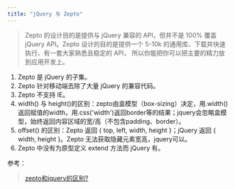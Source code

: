 ```yaml
---
title: "jQuery 与 Zepto"
---
```


> Zepto 的设计目的是提供与 jQuery 兼容的 API，但并不是 100% 覆盖 jQuery API。Zepto 设计的目的是提供一个 5-10k 的通用库、下载并快速执行、有一套大家熟悉且稳定的 API， 所以你能把你可以把主要的精力放到应用开发上。

1. Zepto 是 jQuery 的子集。
1. Zepto 针对移动端去除了大量 jQuery 的兼容代码。
1. Zepto 不支持 IE。
1. width() 与 height()的区别：zepto由盒模型（box-sizing）决定，用.width()返回赋值的width，用.css('width')返回border等的结果；jquery会忽略盒模型，始终返回内容区域的宽/高（不包含padding、border）。
1. offset() 的区别：Zepto 返回 { top, left, width, height }；jQuery 返回 { width, height }。Zepto 无法获取隐藏元素宽高，jquery可以。
1. Zepto 中没有为原型定义 extend 方法而 jQuery 有。

参考：
> [zepto和jquery的区别?](https://www.zhihu.com/question/25379207)